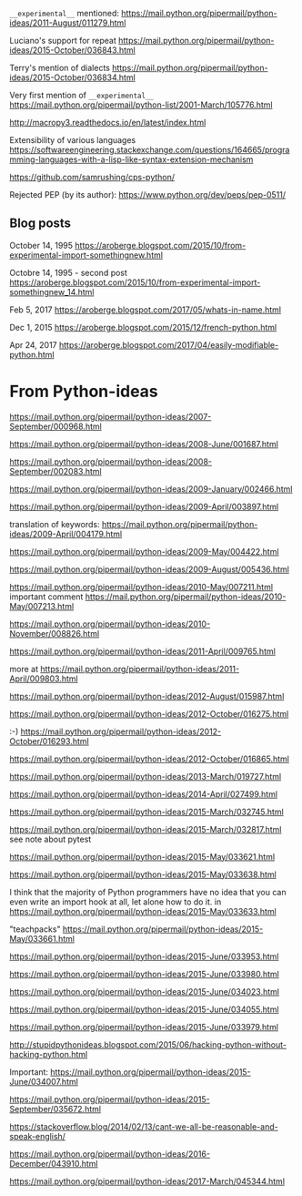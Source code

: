 `__experimental__` mentioned: https://mail.python.org/pipermail/python-ideas/2011-August/011279.html

Luciano's support for repeat https://mail.python.org/pipermail/python-ideas/2015-October/036843.html

Terry's mention of dialects https://mail.python.org/pipermail/python-ideas/2015-October/036834.html

Very first mention of `__experimental__` https://mail.python.org/pipermail/python-list/2001-March/105776.html


http://macropy3.readthedocs.io/en/latest/index.html



Extensibility of various languages https://softwareengineering.stackexchange.com/questions/164665/programming-languages-with-a-lisp-like-syntax-extension-mechanism


https://github.com/samrushing/cps-python/

Rejected PEP (by its author): https://www.python.org/dev/peps/pep-0511/

## Blog posts

October 14, 1995 https://aroberge.blogspot.com/2015/10/from-experimental-import-somethingnew.html

Octobre 14, 1995 - second post https://aroberge.blogspot.com/2015/10/from-experimental-import-somethingnew_14.html

Feb 5, 2017 https://aroberge.blogspot.com/2017/05/whats-in-name.html

Dec 1, 2015 https://aroberge.blogspot.com/2015/12/french-python.html

Apr 24, 2017 https://aroberge.blogspot.com/2017/04/easily-modifiable-python.html

# From Python-ideas

https://mail.python.org/pipermail/python-ideas/2007-September/000968.html

https://mail.python.org/pipermail/python-ideas/2008-June/001687.html

https://mail.python.org/pipermail/python-ideas/2008-September/002083.html

https://mail.python.org/pipermail/python-ideas/2009-January/002466.html

https://mail.python.org/pipermail/python-ideas/2009-April/003897.html

translation of keywords:
https://mail.python.org/pipermail/python-ideas/2009-April/004179.html

https://mail.python.org/pipermail/python-ideas/2009-May/004422.html

https://mail.python.org/pipermail/python-ideas/2009-August/005436.html

https://mail.python.org/pipermail/python-ideas/2010-May/007211.html
  important comment https://mail.python.org/pipermail/python-ideas/2010-May/007213.html

https://mail.python.org/pipermail/python-ideas/2010-November/008826.html

https://mail.python.org/pipermail/python-ideas/2011-April/009765.html

more at https://mail.python.org/pipermail/python-ideas/2011-April/009803.html


https://mail.python.org/pipermail/python-ideas/2012-August/015987.html


https://mail.python.org/pipermail/python-ideas/2012-October/016275.html

 :-) https://mail.python.org/pipermail/python-ideas/2012-October/016293.html

https://mail.python.org/pipermail/python-ideas/2012-October/016865.html



https://mail.python.org/pipermail/python-ideas/2013-March/019727.html

https://mail.python.org/pipermail/python-ideas/2014-April/027499.html

https://mail.python.org/pipermail/python-ideas/2015-March/032745.html

https://mail.python.org/pipermail/python-ideas/2015-March/032817.html see note about pytest

https://mail.python.org/pipermail/python-ideas/2015-May/033621.html

https://mail.python.org/pipermail/python-ideas/2015-May/033638.html

I think that the majority of Python programmers have no idea that you
can even write an import hook at all, let alone how to do it. in
https://mail.python.org/pipermail/python-ideas/2015-May/033633.html

"teachpacks" https://mail.python.org/pipermail/python-ideas/2015-May/033661.html

https://mail.python.org/pipermail/python-ideas/2015-June/033953.html

https://mail.python.org/pipermail/python-ideas/2015-June/033980.html

https://mail.python.org/pipermail/python-ideas/2015-June/034023.html

https://mail.python.org/pipermail/python-ideas/2015-June/034055.html

https://mail.python.org/pipermail/python-ideas/2015-June/033979.html

http://stupidpythonideas.blogspot.com/2015/06/hacking-python-without-hacking-python.html

Important: https://mail.python.org/pipermail/python-ideas/2015-June/034007.html

https://mail.python.org/pipermail/python-ideas/2015-September/035672.html

https://stackoverflow.blog/2014/02/13/cant-we-all-be-reasonable-and-speak-english/

https://mail.python.org/pipermail/python-ideas/2016-December/043910.html

https://mail.python.org/pipermail/python-ideas/2017-March/045344.html
